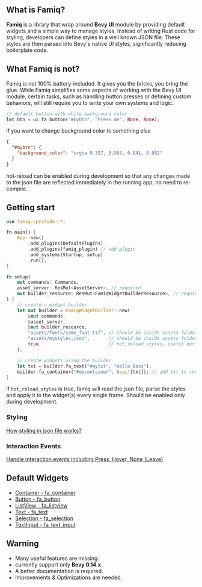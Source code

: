 ## What is Famiq?
**Famiq** is a library that wrap around **Bevy UI** module by providing default
widgets and a simple way to manage styles. Instead of writing Rust code for styling,
developers can define styles in a well known JSON file. These styles are then parsed
into Bevy's native UI styles, significantly reducing boilerplate code.

## What Famiq is not?
Famiq is not 100% battery-included. It gives you the bricks, you bring the glue.
While Famiq simplifies some aspects of working with the Bevy UI module, certain tasks,
such as handling button presses or defining custom behaviors, will still require you to
write your own systems and logic.

```rust
// default button with white background color
let btn = ui.fa_button("#mybtn", "Press me", None, None);
```
if you want to change background color to something else
```json
{
  "#mybtn": {
    "background_color": "srgba 0.357, 0.565, 0.941, 0.902"
  }
}
```
hot-reload can be enabled during development so that any changes made to the json file
are reflected immediately in the running app, no need to re-compile.

## Getting start
```rust
use famiq::prelude::*;

fn main() {
    App::new()
        .add_plugins(DefaultPlugins)
        .add_plugins(famiq_plugin) // add plugin
        .add_systems(Startup, setup)
        .run();
}

fn setup(
    mut commands: Commands,
    asset_server: ResMut<AssetServer>, // required
    mut builder_resource: ResMut<FamiqWidgetBuilderResource>, // required
) {
    // create a widget builder
    let mut builder = FamiqWidgetBuilder::new(
        &mut commands,
        &asset_server,
        &mut builder_resource,
        "assets/fonts/some_font.ttf", // should be inside assets folder & outside src folder
        "assets/mystyles.json",       // should be inside assets folder & outside src folder
        true,                         // hot_reload_styles, useful during development
    );

    // create widgets using the builder
    let txt = builder.fa_text("#mytxt", "Hello Boss");
    builder.fa_container("#mycontainer", &vec![txt]); // add txt to container
}
```
if `hot_reload_styles` is true, famiq will read the json file, parse the styles and apply it to the widget(s)
every single frame. Should be enabled only during development.

### Styling
[How styling in json file works?](https://muongkimhong.github.io/famiq/styling)

### Interaction Events
[Handle interaction events including Press, Hover, None (Leave)](https://muongkimhong.github.io/famiq/interactionevents)

## Default Widgets
- [Container - fa_container](https://muongkimhong.github.io/famiq/widgets/container)
- [Button - fa_button](https://muongkimhong.github.io/famiq/widgets/button)
- [ListView - fa_listview](https://muongkimhong.github.io/famiq/widgets/listview)
- [Text - fa_text](https://muongkimhong.github.io/famiq/widgets/text)
- [Selection - fa_selection](https://muongkimhong.github.io/famiq/widgets/selection)
- [TextInput - fa_text_input](https://muongkimhong.github.io/famiq/widgets/textinput)

## Warning
- Many useful features are missing.
- currently support only **Bevy 0.14.x**.
- A better documentation is required.
- Improvements & Optimizations are needed.
